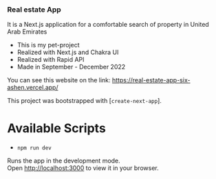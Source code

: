 ### Real estate App

It is a Next.js application for a comfortable search of property in United Arab Emirates

- This is my pet-project
- Realized with Next.js and Chakra UI
- Realized with Rapid API
- Made in September - December 2022

You can see this website on the link: https://real-estate-app-six-ashen.vercel.app/


This project was bootstrapped with [`create-next-app`].

# Available Scripts
- `npm run dev`

Runs the app in the development mode.\
Open [http://localhost:3000](http://localhost:3000) to view it in your browser.
